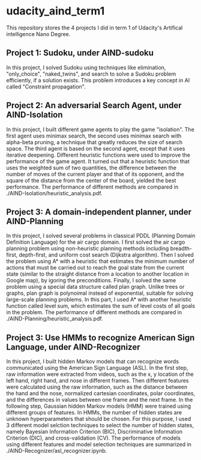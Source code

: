 # udacity_aind_term1
This repository stores the 4 projects I did in term 1 of Udacity's Artifical intelligence Nano Degree.

## Project 1: Sudoku, under AIND-sudoku
In this project, I solved Sudoku using techniques like elimination, "only_choice", "naked_twins", and search to solve a Sudoku problem efficiently, if a solution exists. This problem introduces a key concept in AI called "Constraint propagation".

## Project 2: An adversarial Search Agent, under AIND-Isolation
In this project, I built different game agents to play the game "isolation".
The first agent uses minimax search, the second uses minimax search with alpha-beta pruning, a technique that greatly reduces the size of search space. The third agent is based on the second agent, except that it uses iterative deepening. 
Different heuristic functions were used to improve the performance of the game agent. It turned out that a heuristic function that uses the weighted sum of two quantities, the difference between the number of moves of the current player and that of its opponent, and the square of the distance from the center of the board, yielded the best performance. The performance of different methods are compared in ./AIND-Isolation/heuristic_analysis.pdf.

## Project 3: A domain-independent planner, under AIND-Planning
In this project, I solved several problems in classical PDDL (Planning Domain Definition Language) for the air cargo domain.
I first solved the air cargo planning problem using non-heuristic planning methods including breadth-first, depth-first, and uniform cost search (Dijkstra algorithm). 
Then I solved the problem using A* with a heuristic that estimates the minimum number of actions that must be carried out to reach the goal state from the current state (similar to the straight distance from a location to another location in Google map), by igoring the preconditions.
Finally, I solved the same problem using a special data structure called plan graph. Unlike trees or graphs, plan graph is polynoimal instead of exponential, suitable for solving large-scale planning problems. In this part, I used A* with another heuristic function called level sum, which estimates the sum of level costs of all goals in the problem.
The performance of different methods are compared in ./AIND-Planning/heuristic_analysis.pdf.


## Project 3: Use HMMs to recognize American Sign Language, under AIND-Recognizer
In this project, I built hidden Markov models that can recognize words communicated using the American Sign Language (ASL). 
In the first step, raw information were extracted from videos, such as the x, y location of the left hand, right hand, and nose in different frames. Then different features were calculated using the raw information, such as the distance between the hand and the nose, normalized cartesian coordinates, polar coordinates, and the differences in values between one frame and the next frame.
In the following step, Gaussian hidden Markov models (HMM) were trained using different groups of features. In HMMs, the number of hidden states are unknown hyperparameters that should be chosen. For this purpose, I used 3 different model selction techniques to select the number of hidden states, namely Bayesian Information Criterion (BIC), Discriminative Information Criterion (DIC), and cross-validation (CV).
The performance of models using different features and model selection techniques are summarized in ./AIND-Recognizer/asl_recognizer.ipynb.
